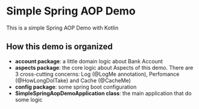# Simple Spring AOP Demo

This is a simple Spring AOP Demo with Kotlin

## How this demo is organized

- **account package**: a little domain logic about Bank Account
- **aspects package**: the core logic about Aspects of this demo. There are 3 cross-cutting concerns: Log (@LogMe annotation), Perfomance (@HowLongDoITake) and Cache (@CacheMe) 
- **config package**: some spring boot configuration
- **SimpleSpringAopDemoApplication class**: the main application that do some logic